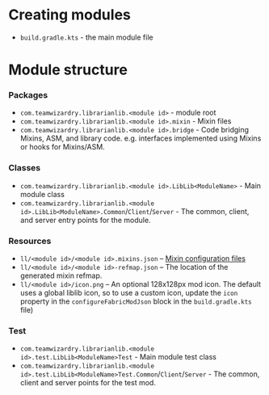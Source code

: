 # Creating modules

- `build.gradle.kts` - the main module file

# Module structure

### Packages
- `com.teamwizardry.librarianlib.<module id>` - module root
- `com.teamwizardry.librarianlib.<module id>.mixin` - Mixin files
- `com.teamwizardry.librarianlib.<module id>.bridge` - Code bridging Mixins, ASM, and library code. e.g. interfaces
implemented using Mixins or hooks for Mixins/ASM.

### Classes
- `com.teamwizardry.librarianlib.<module id>.LibLib<ModuleName>` - Main module class
- `com.teamwizardry.librarianlib.<module id>.LibLib<ModuleName>.Common`/`Client`/`Server` - The common, client, and 
  server entry points for the module. 

### Resources
- `ll/<module id>/<module id>.mixins.json` – [Mixin configuration files](https://github.com/SpongePowered/Mixin/wiki/Introduction-to-Mixins---The-Mixin-Environment#mixin-configuration-files)
- `ll/<module id>/<module id>-refmap.json` – The location of the generated mixin refmap.
- `ll/<module id>/icon.png` – An optional 128x128px mod icon. The default uses a global liblib icon, so to use a custom
  icon, update the `icon` property in the `configureFabricModJson` block in the `build.gradle.kts` file)

### Test
- `com.teamwizardry.librarianlib.<module id>.test.LibLib<ModuleName>Test` - Main module test class
- `com.teamwizardry.librarianlib.<module id>.test.LibLib<ModuleName>Test.Common`/`Client`/`Server` - The common, client 
  and server points for the test mod.
